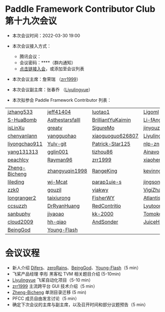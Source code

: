 # Paddle Framework Contributor Club 第十九次会议

- 本次会议时间：2022-03-30 19:00

- 本次会议接入方式：

  - 腾讯会议：
  - 会议密码：\*\*\*\*（群内通知）
  - [点击链接入会](https://meeting.tencent.com/dm/mKPaZnetoMEq)，或添加至会议列表

- 本次会议主席：詹荣瑞 （[zrr1999](https://github.com/zrr1999)）

- 本次会议副主席：张春乔 （[Liyulingyue](https://github.com/Liyulingyue)）

- 本次拟参会 Paddle Framework Contributor 列表：

|                                                   |                                                            |                                                           |                                                       |                                                     |                                                                                       |
|---------------------------------------------------|------------------------------------------------------------|-----------------------------------------------------------|-------------------------------------------------------|-----------------------------------------------------|---------------------------------------------------------------------------------------|
| [jzhang533](https://github.com/jzhang533)         | [jeff41404](https://github.com/jeff41404)                  | [luotao1](https://github.com/luotao1)                     | [Ligoml](https://github.com/Ligoml)                   | [TCChenlong](https://github.com/TCChenlong)         | [guguguzi](https://github.com/guguguzi)                                               |
| [S-HuaBomb](https://github.com/S-HuaBomb)         | [Asthestarsfalll](https://github.com/Asthestarsfalll)      | [BrilliantYuKaimin](https://github.com/BrilliantYuKaimin) | [Li-fAngyU](https://github.com/Li-fAngyU)             | [liqitong-a](https://github.com/liqitong-a)         | [unseenme](https://github.com/unseenme)                                               |
| [isLinXu](https://github.com/isLinXu)             | [greatv](https://github.com/greatv)                        | [SigureMo](https://github.com/SigureMo)                   | [jinyouzhi](https://github.com/jinyouzhi)             | [gsq7474741](https://github.com/gsq7474741)         | [thunder95](https://github.com/thunder95)                                             |
| [chenyanlann](https://github.com/chenyanlann)     | [yangguohao](https://github.com/yangguohao)                | [xiaoguoguo626807](https://github.com/xiaoguoguo626807)   | [Liyulingyue](https://github.com/Liyulingyue)         | [GeYuYao-hub](https://github.com/GeYuYao-hub)       | [fuqianya](https://github.com/fuqianya)                                               |
| [liyongchao911](https://github.com/liyongchao911) | [Yulv-git](https://github.com/Yulv-git)                    | [Patrick-Star125](https://github.com/Patrick-Star125)     | [nlp-zn](https://github.com/nlp-zn)                   | [OccupyMars2025](https://github.com/OccupyMars2025) | [OuyangChao](https://github.com/OuyangChao)                                           |
| [yang131313](https://github.com/yang131313)       | [gglin001](https://github.com/gglin001)                    | [tizhou86](https://github.com/tizhou86)                   | [Ainavo](https://github.com/Ainavo)                   | [ReganYue](https://github.com/ReganYue)             | [mrcangye](https://github.com/mrcangye)                                               |
| [peachlcy](https://github.com/peachlcy)           | [Rayman96](https://github.com/Rayman96)                    | [zrr1999](https://github.com/zrr1999)                     | [xiaohemaikoo](https://github.com/xiaohemaikoo)       | [engineer1109](https://github.com/engineer1109)     | [enkilee](https://github.com/enkilee)                                                 |
| [Zheng-Bicheng](https://github.com/Zheng-Bicheng) | [zhangyuqin1998](https://github.com/zhangyuqin1998)        | [RangeKing](https://github.com/RangeKing)                 | [kevinng77](https://github.com/kevinng77)             | [caolonghao](https://github.com/caolonghao)         | [AndPuQing](https://github.com/AndPuQing)                                             |
| [lileding](https://github.com/lileding)           | [wj-Mcat](https://github.com/wj-Mcat)                      | [parap1uie-s](https://github.com/parap1uie-s)             | [jingsongliujing](https://github.com/jingsongliujing) | [dasenCoding](https://github.com/dasenCoding)       | [PureNatural](https://github.com/PureNatural)                                         |
| [zzk0](https://github.com/zzk0)                   | [gouzil](https://github.com/gouzil)                        | [yiakwy](https://github.com/yiakwy)                       | [VigiZhang](https://github.com/VigiZhang)             | [huangjiyi](https://github.com/huangjiyi)           | [supercodebull](https://github.com/supercodebull)                                     |
| [longranger2](https://github.com/longranger2)     | [taixiurong](https://github.com/taixiurong)                | [FisherWY](https://github.com/FisherWY)                   | [Atlantisming](https://github.com/Atlantisming)       | [Lemon-er](https://github.com/Lemon-er)             | [lizechng](https://github.com/lizechng)                                               |
| [ccsuzzh](https://github.com/ccsuzzh)             | [DrRyanHuang](https://github.com/DrRyanHuang)              | [RedContritio](https://github.com/RedContritio)           | [Lyutoon](https://github.com/Lyutoon)                 | [PommesPeter](https://github.com/PommesPeter)       | [tianxingxia-cn](https://github.com/tianxingxia-cn)                                   |
| [sanbuphy](https://github.com/sanbuphy)           | [jjyaoao](https://github.com/jjyaoao)                      | [kk-2000](https://github.com/kk-2000)                     | [Tomoko-hjf](https://github.com/Tomoko-hjf)           | [edencfc](https://github.com/edencfc)               | [CollaborativeFiltering](https://github.com/CollaborativeFiltering)                   |
| [cloud2009](https://github.com/cloud2009)         | [hh-qiao](https://github.com/hh-qiao)                      | [AndSonder](https://github.com/AndSonder)                 | [JuiceHub](https://github.com/JuiceHub)               | [Difers](https://github.com/Difers)                 | [zeroRains](https://github.com/zeroRains)                                             |
| [BeingGod](https://github.com/BeingGod)           | [Young-Flash](https://github.com/Young-Flash)              |

# 会议议程

- 新人介绍 [Difers](https://github.com/Difers)、[zeroRains](https://github.com/zeroRains)、[BeingGod](https://github.com/BeingGod)、[Young-Flash](https://github.com/Young-Flash)（5 min）
- 飞桨产品经理 李彤 黑客松 TVM 相关题目介绍 (5-10min)
- [Liyulingyue](https://github.com/Liyulingyue) 飞桨自动化项目（5-10 min）
- [zrr1999](https://github.com/zrr1999) 主流跨平台 GUI 技术介绍（5 min）
- [Zheng-Bicheng](https://github.com/Zheng-Bicheng) 单测目录迁移 (5 min)
- PFCC 成员自由发言讨论（5 min）
- 确定下次会议的主席与副主席，以及召开时间和部分议题预告（5 min）
